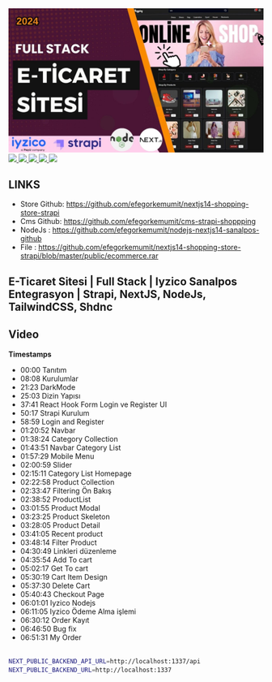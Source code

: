 <a href="" rel="nofollow">
<img src="https://github.com/efegorkemumit/nextjs14-shopping-store-strapi/blob/master/public/eticaret-strapi.jpg"
 style="max-width: 100%;">
</a>

<div></div>

<a href="https://www.instagram.com/efegorkemumit/" rel="nofollow">
<img src="https://efegorkemumit.github.io/assets/img/iconss/instagram.png" style="max-width: 10%;">
</a>

<a href="https://efegorkemumit.com/" rel="nofollow">
<img src="https://efegorkemumit.github.io/assets/img/iconss/website.png" style="max-width: 10%;">
</a>

<a href="https://github.com/efegorkemumit" rel="nofollow">
<img src="https://efegorkemumit.github.io/assets/img/iconss/github.png" style="max-width: 10%;">
</a>

<a href="https://www.linkedin.com/in/efe-g%C3%B6rkem-%C3%BCmit-a084009b/" rel="nofollow">
<img src="https://efegorkemumit.github.io/assets/img/iconss/linkedin.png" style="max-width: 10%;">
</a>

<a href="https://www.youtube.com/@EfeGorkemUmit?sub_confirmation=1" rel="nofollow">
<img src="https://efegorkemumit.github.io/assets/img/iconss/youtube.png" style="max-width: 10%;">
</a>


<div style="height:25px">

## LINKS


- Store Github: https://github.com/efegorkemumit/nextjs14-shopping-store-strapi
- Cms Github: https://github.com/efegorkemumit/cms-strapi-shoppping
- NodeJs : https://github.com/efegorkemumit/nodejs-nextjs14-sanalpos-github
- File : https://github.com/efegorkemumit/nextjs14-shopping-store-strapi/blob/master/public/ecommerce.rar



##  E-Ticaret Sitesi | Full Stack | Iyzico Sanalpos Entegrasyon | Strapi, NextJS, NodeJs, TailwindCSS, Shdnc

## Video

**Timestamps**
- 00:00 Tanıtım
- 08:08 Kurulumlar
- 21:23 DarkMode
- 25:03 Dizin Yapısı
- 37:41 React Hook Form Login ve Register UI
- 50:17 Strapi Kurulum
- 58:59 Login and Register
- 01:20:52 Navbar
- 01:38:24 Category Collection
- 01:43:51 Navbar Category List
- 01:57:29 Mobile Menu
- 02:00:59 Slider
- 02:15:11 Category List Homepage
- 02:22:58 Product Collection
- 02:33:47 Filtering Ön Bakış
- 02:38:52 ProductList
- 03:01:55 Product Modal
- 03:23:25 Product Skeleton
- 03:28:05 Product Detail
- 03:41:05 Recent product
- 03:48:14 Filter Product
- 04:30:49 Linkleri düzenleme
- 04:35:54 Add To cart
- 05:02:17 Get To cart
- 05:30:19 Cart Item Design
- 05:37:30 Delete  Cart
- 05:40:43 Checkout Page
- 06:01:01 Iyzico Nodejs
- 06:11:05 Iyzico Ödeme Alma işlemi
- 06:30:12 Order Kayıt
- 06:46:50 Bug fix
- 06:51:31 My Order





```bash

NEXT_PUBLIC_BACKEND_API_URL=http://localhost:1337/api
NEXT_PUBLIC_BACKEND_URL=http://localhost:1337

```
